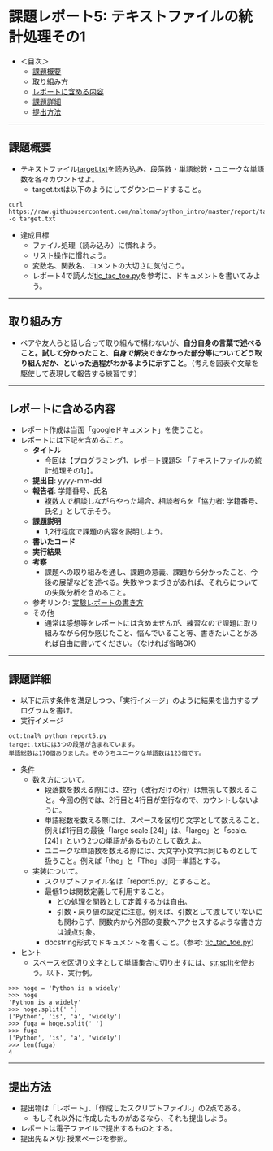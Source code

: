 # 課題レポート5: テキストファイルの統計処理その1

- ＜目次＞
  - <a href="#abst">課題概要</a>
  - <a href="#howto">取り組み方</a>
  - <a href="#report">レポートに含める内容</a>
  - <a href="#level1">課題詳細</a>
  - <a href="#upload">提出方法</a>

<hr>

## <a name="abst">課題概要</a>
- テキストファイル[target.txt](./target.txt)を読み込み、段落数・単語総数・ユニークな単語数を各々カウントせよ。
  - target.txtは以下のようにしてダウンロードすること。

```
curl https://raw.githubusercontent.com/naltoma/python_intro/master/report/target.txt -o target.txt
```

- 達成目標
  - ファイル処理（読み込み）に慣れよう。
  - リスト操作に慣れよう。
  - 変数名、関数名、コメントの大切さに気付こう。
  - レポート4で読んだ[tic_tac_toe.py](https://github.com/naltoma/python_intro/blob/master/report/tic_tac_toe.py)を参考に、ドキュメントを書いてみよう。

<hr>

## <a name="howto">取り組み方</a>
- ペアや友人らと話し合って取り組んで構わないが、**自分自身の言葉で述べること。試して分かったこと、自身で解決できなかった部分等についてどう取り組んだか、といった過程がわかるように示すこと**。（考えを図表や文章を駆使して表現して報告する練習です）

<hr>

## <a name="report">レポートに含める内容</a>
- レポート作成は当面「googleドキュメント」を使うこと。
- レポートには下記を含めること。
  - **タイトル**
    - 今回は【プログラミング1、レポート課題5: 「テキストファイルの統計処理その1」】。
  - **提出日**: yyyy-mm-dd
  - **報告者**: 学籍番号、氏名
    - 複数人で相談しながらやった場合、相談者らを「協力者: 学籍番号、氏名」として示そう。
  - **課題説明**
    - 1,2行程度で課題の内容を説明しよう。
  - **書いたコード**
  - **実行結果**
  - **考察**
    - 課題への取り組みを通し、課題の意義、課題から分かったこと、今後の展望などを述べる。失敗やつまづきがあれば、それらについての失敗分析を含めること。
  - 参考リンク: [実験レポートの書き方](http://www.report.gusoku.net/jikken/jikkenreport.html)
  - その他
    - 通常は感想等をレポートには含めませんが、練習なので課題に取り組みながら何か感じたこと、悩んでいること等、書きたいことがあれば自由に書いてください。（なければ省略OK）

<hr>

## <a name="level">課題詳細</a>
- 以下に示す条件を満足しつつ、「実行イメージ」のように結果を出力するプログラムを書け。
- 実行イメージ

```
oct:tnal% python report5.py
target.txtには3つの段落が含まれています。
単語総数は170個ありました。そのうちユニークな単語数は123個です。
```

- 条件
  - 数え方について。
    - 段落数を数える際には、空行（改行だけの行）は無視して数えること。今回の例では、2行目と4行目が空行なので、カウントしないように。
    - 単語総数を数える際には、スペースを区切り文字として数えること。例えば1行目の最後「large scale.[24]」は、「large」と「scale.[24]」という2つの単語があるものとして数えよ。
    - ユニークな単語数を数える際には、大文字小文字は同じものとして扱うこと。例えば「the」と「The」は同一単語とする。
  - 実装について。
    - スクリプトファイル名は「report5.py」とすること。
    - 最低1つは関数定義して利用すること。
      - どの処理を関数として定義するかは自由。
      - 引数・戻り値の設定に注意。例えば、引数として渡していないにも関わらず、関数内から外部の変数へアクセスするような書き方は減点対象。
    - docstring形式でドキュメントを書くこと。（参考: [tic_tac_toe.py](https://github.com/naltoma/python_intro/blob/master/report/tic_tac_toe.py)）
- ヒント
  - スペースを区切り文字として単語集合に切り出すには、[str.split](https://docs.python.jp/3/library/stdtypes.html#str.split)を使おう。以下、実行例。

```
>>> hoge = 'Python is a widely'
>>> hoge
'Python is a widely'
>>> hoge.split(' ')
['Python', 'is', 'a', 'widely']
>>> fuga = hoge.split(' ')
>>> fuga
['Python', 'is', 'a', 'widely']
>>> len(fuga)
4
```

<hr>

## <a name="upload">提出方法</a>
- 提出物は「レポート」、「作成したスクリプトファイル」の2点である。
  - もしそれ以外に作成したものがあるなら、それも提出しよう。
- レポートは電子ファイルで提出するものとする。
- 提出先＆〆切: 授業ページを参照。
